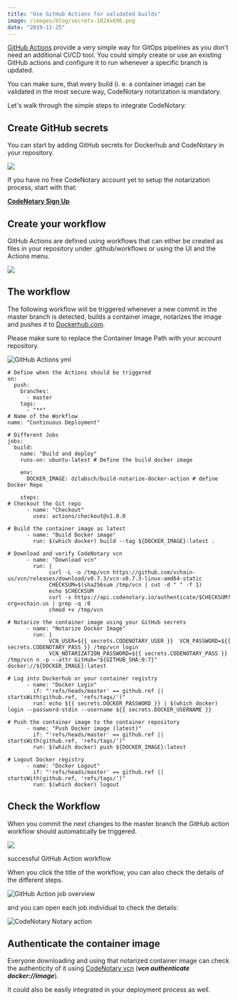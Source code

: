 ```yaml
---
title: "Use GitHub Actions for validated builds"
image: /images/blog/secrets-1024x696.png
date: "2019-11-25"
---
```


[GitHub Actions](https://github.com/features/actions) provide a very simple way for GitOps pipelines as you don't need an additional CI/CD tool. You could simply create or use an existing GitHub actions and configure it to run whenever a specific branch is updated.

You can make sure, that every build (i. e. a container image) can be validated in the most secure way, CodeNotary notarization is mandatory.

Let's walk through the simple steps to integrate CodeNotary:

## Create GitHub secrets

You can start by adding GitHub secrets for Dockerhub and CodeNotary in your repository.

![](/images/blog/secrets-1024x696.png)

If you have no free CodeNotary account yet to setup the notarization process, start with that:

[**CodeNotary Sign Up**](https://dashboard.codenotary.io/auth/signup)

## Create your workflow

GitHub Actions are defined using workflows that can either be created as files in your repository under .github/workflows or using the UI and the Actions menu.

![](/images/blog/newwf.png)

## The workflow

The following workflow will be triggered whenever a new commit in the master branch is detected, builds a container image, notarizes the image and pushes it to [Dockerhub.com](https://hub.docker.com/).

Please make sure to replace the Container Image Path with your account repository.

![GitHub Actions yml](/images/blog/action.yml_-1024x539.png)

```
# Define when the Actions should be triggered
on:
  push:
    branches:
      - master
    tags:
      - "**"
# Name of the Workflow
name: "Continuous Deployment"

# Different Jobs
jobs:
  build:
    name: "Build and deploy"
    runs-on: ubuntu-latest # Define the build docker image

    env:
      DOCKER_IMAGE: dzlabsch/build-notarize-docker-action # define Docker Repo

    steps:
# Checkout the Git repo
      - name: "Checkout"
        uses: actions/checkout@v1.0.0  

# Build the container image as latest
      - name: "Build Docker image"
        run: $(which docker) build --tag ${DOCKER_IMAGE}:latest .

# Download and verify CodeNotary vcn
      - name: "Download vcn"
        run: |
             curl -L -o /tmp/vcn https://github.com/vchain-us/vcn/releases/download/v0.7.3/vcn-v0.7.3-linux-amd64-static
             CHECKSUM=$(sha256sum /tmp/vcn | cut -d " " -f 1)
             echo $CHECKSUM
             curl -s https://api.codenotary.io/authenticate/$CHECKSUM?org=vchain.us | grep -q :0
             chmod +x /tmp/vcn
     
# Notarize the container image using your GitHub secrets
      - name: "Notarize Docker Image"
        run: |
             VCN_USER=${{ secrets.CODENOTARY_USER }}  VCN_PASSWORD=${{ secrets.CODENOTARY_PASS }} /tmp/vcn login
             VCN_NOTARIZATION_PASSWORD=${{ secrets.CODENOTARY_PASS }} /tmp/vcn n -p --attr GitHub="${GITHUB_SHA:0:7}" docker://${DOCKER_IMAGE}:latest 

# Log into Dockerhub or your container registry
      - name: "Docker Login"
        if: "'refs/heads/master' == github.ref || startsWith(github.ref, 'refs/tags/')"
        run: echo ${{ secrets.DOCKER_PASSWORD }} | $(which docker) login --password-stdin --username ${{ secrets.DOCKER_USERNAME }}

# Push the container image to the container repository
      - name: "Push Docker image (latest)"
        if: "'refs/heads/master' == github.ref || startsWith(github.ref, 'refs/tags/')"
        run: $(which docker) push ${DOCKER_IMAGE}:latest

# Logout Docker registry
      - name: "Docker Logout"
        if: "'refs/heads/master' == github.ref || startsWith(github.ref, 'refs/tags/')"
        run: $(which docker) logout
```

## Check the Workflow

When you commit the next changes to the master branch the GitHub action workflow should automatically be triggered.

![](/images/blog/checkwf-1024x315.png)

successful GitHub Action workflow

When you click the title of the workflow, you can also check the details of the different steps.

![GitHub Action job overview](/images/blog/fullstat.png)

and you can open each job individual to check the details:

![CodeNotary Notary action](/images/blog/detailsstt.png)

## Authenticate the container image

Everyone downloading and using that notarized container image can check the authenticity of it using [CodeNotary vcn](https://github.com/vchain-us/vcn) (_**vcn authenticate docker://image**_).

It could also be easily integrated in your deployment process as well.
